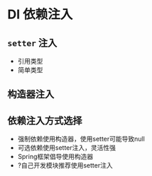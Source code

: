 # DI 依赖注入

## `setter` 注入

- 引用类型
- 简单类型

## 构造器注入

## 依赖注入方式选择

- 强制依赖使用构造器，使用setter可能导致null
- 可选依赖使用setter注入，灵活性强
- Spring框架倡导使用构造器
- ?自己开发模块推荐使用setter注入

